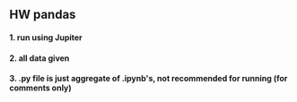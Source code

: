 ## HW pandas

#### 1. run using Jupiter
#### 2. all data given
#### 3. .py file is just aggregate of .ipynb's, not recommended for running (for comments only)